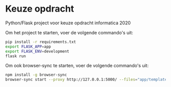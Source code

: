 # Keuze opdracht
Python/Flask project voor keuze opdracht informatica 2020

Om het project te starten, voer de volgende commando's uit:
```bash
pip install -r requirements.txt
export FLASK_APP=app
export FLASK_ENV=development
flask run
```

Om ook browser-sync te starten, voer de volgende commando's uit:
```bash
npm install -g browser-sync
browser-sync start --proxy http://127.0.0.1:5000/ --files="app/templates/**, app/static/**" --no-notify
```